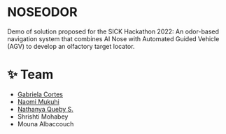 # NOSEODOR
Demo of solution proposed for the SICK Hackathon 2022:
An odor-based navigation system that combines AI Nose with Automated Guided Vehicle (AGV) to develop an olfactory target locator.

# ✨ Team
- [Gabriela Cortes](https://github.com/gecortesh/)
- [Naomi Mukuhi](https://github.com/ommie189)
- [Nathanya Queby S.](https://github.com/nathanyaqueby)
- Shrishti Mohabey
- Mouna Albaccouch
